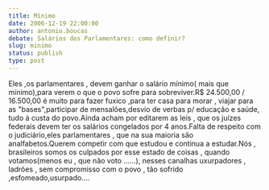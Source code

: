 ```yaml
---
title: Mínimo
date: 2006-12-19 22:00:00
author: antonio.boucas
debate: Salários dos Parlamentares: como definir?
slug: minimo
status: publish 
type: post
---
```


Eles ,os parlamentares , devem ganhar o salário mínimo( mais que mínimo),para verem o que o povo sofre para sobreviver.R$ 24.500,00 / 16.500,00 é muito para fazer fuxico ,para ter casa para morar , viajar para as "bases",participar de mensalões,desvio de verbas p/ educação e saúde, tudo à custa do povo.Aínda acham por editarem as leis , que os juízes federais devem ter os salários congelados por 4 anos.Falta de respeito com o judiciário,eles parlamentares , que na sua maioria são analfabetos.Querem competir com que estudou e continua a estudar.Nós , brasileiros somos os culpados por esse estado de coisas , quando votamos(menos eu , que não voto ......), nesses canalhas uxurpadores , ladrões , sem compromisso com o povo , tão sofrido ,esfomeado,usurpado....
